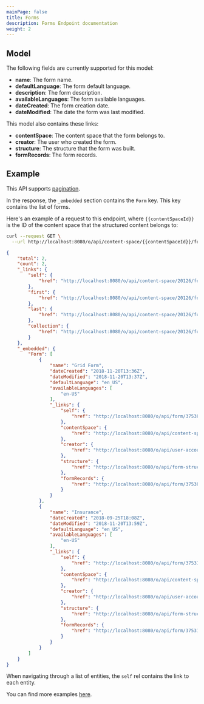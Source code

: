 ```yaml
---
mainPage: false
title: Forms
description: Forms Endpoint documentation
weight: 2
---
```


## Model

The following fields are currently supported for this model:

* **name**: The form name.
* **defaultLanguage**: The form default language.
* **description**: The form description.
* **availableLanguages**: The form available languages.
* **dateCreated**: The form creation date.
* **dateModified**: The date the form was last modified.

This model also contains these links:

* **contentSpace**:  The content space that the form belongs to.
* **creator**: The user who created the form.
* **structure**: The structure that the form was built.
* **formRecords**: The form records.

## Example

This API supports [pagination](/docs/general/pagination.html).

In the response, the `_embedded` section contains the `Form` key. This key contains the list of forms.

Here's an example of a request to this endpoint, where `{{contentSpaceId}}` is the ID of the content space that the structured content belongs to: 

```bash request
curl --request GET \
  --url http://localhost:8080/o/api/content-space/{{contentSpaceId}}/form
```

```json response
{
    "total": 2,
    "count": 2,
    "_links": {
        "self": {
            "href": "http://localhost:8080/o/api/content-space/20126/form?page=1&per_page=30"
        },
        "first": {
            "href": "http://localhost:8080/o/api/content-space/20126/form?page=1&per_page=30"
        },
        "last": {
            "href": "http://localhost:8080/o/api/content-space/20126/form?page=1&per_page=30"
        },
        "collection": {
            "href": "http://localhost:8080/o/api/content-space/20126/form"
        }
    },
    "_embedded": {
        "Form": [
            {
                "name": "Grid Form",
                "dateCreated": "2018-11-20T13:36Z",
                "dateModified": "2018-11-20T13:37Z",
                "defaultLanguage": "en_US",
                "availableLanguages": [
                    "en-US"
                ],
                "_links": {
                    "self": {
                        "href": "http://localhost:8080/o/api/form/37538"
                    },
                    "contentSpace": {
                        "href": "http://localhost:8080/o/api/content-space/20126"
                    },
                    "creator": {
                        "href": "http://localhost:8080/o/api/user-account/20139"
                    },
                    "structure": {
                        "href": "http://localhost:8080/o/api/form-structures/37534"
                    },
                    "formRecords": {
                        "href": "http://localhost:8080/o/api/form/37538/form-record"
                    }
                }
            },
            {
                "name": "Insurance",
                "dateCreated": "2018-09-25T18:08Z",
                "dateModified": "2018-11-20T13:59Z",
                "defaultLanguage": "en_US",
                "availableLanguages": [
                    "en-US"
                ],
                "_links": {
                    "self": {
                        "href": "http://localhost:8080/o/api/form/37531"
                    },
                    "contentSpace": {
                        "href": "http://localhost:8080/o/api/content-space/20126"
                    },
                    "creator": {
                        "href": "http://localhost:8080/o/api/user-account/20139"
                    },
                    "structure": {
                        "href": "http://localhost:8080/o/api/form-structures/37527"
                    },
                    "formRecords": {
                        "href": "http://localhost:8080/o/api/form/37531/form-record"
                    }
                }
            }
        ]
    }
}
```

When navigating through a list of entities, the `self` rel contains the link to each entity. 

You can find more examples [here](/docs/content-space/contentStructure/examples.html). 
